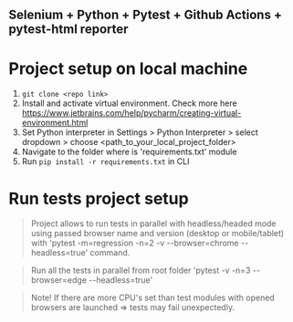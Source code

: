 ## Selenium + Python + Pytest + Github Actions + pytest-html reporter

# Project setup on local machine

1. `git clone <repo link>`
2. Install and activate virtual environment. Check more here https://www.jetbrains.com/help/pycharm/creating-virtual-environment.html
3. Set Python interpreter in Settings > Python Interpreter > select dropdown > choose <path_to_your_local_project_folder>
4. Navigate to the folder where is 'requirements.txt' module
5. Run `pip install -r requirements.txt` in CLI

# Run tests project setup

> Project allows to run tests in parallel with headless/headed mode using passed browser name and version (desktop or mobile/tablet) with 'pytest -m=regression -n=2 -v --browser=chrome --headless=true' command.

> Run all the tests in parallel from root folder 'pytest -v -n=3 --browser=edge --headless=true'

> Note! If there are more CPU's set than test modules with opened browsers are launched => tests may fail unexpectedly.
